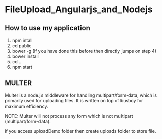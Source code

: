 # FileUpload_Angularjs_and_Nodejs

## How to use my application
1. npm intall
2. cd public
3. bower -g (If you have done this before then directly jumps on step 4)
4. bower install
5. cd ..
6. npm start


## MULTER

Multer is a node.js middleware for handling multipart/form-data, which is primarily used for uploading files. It is written on top of busboy for maximum efficiency.

NOTE: Multer will not process any form which is not multipart (multipart/form-data).

if you access uploadDemo folder then create uploads folder to store file.
